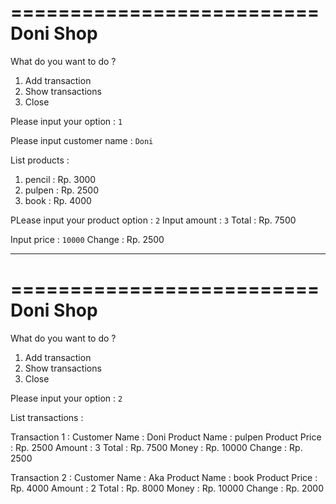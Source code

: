 ==========================
Doni Shop
==========================

What do you want to do ?
1. Add transaction
2. Show transactions
3. Close

Please input your option : `1`

Please input customer name : `Doni`

List products : 
1. pencil : Rp. 3000
2. pulpen : Rp. 2500
3. book : Rp. 4000

PLease input your product option : `2`
Input amount : `3`
Total : Rp. 7500

Input price : `10000`
Change : Rp. 2500


----------------------------------------------------

==========================
Doni Shop
==========================

What do you want to do ?
1. Add transaction
2. Show transactions
3. Close

Please input your option : `2`

List transactions : 


Transaction 1 :
Customer Name : Doni
Product Name : pulpen
Product Price : Rp. 2500
Amount : 3
Total : Rp. 7500
Money : Rp. 10000
Change : Rp. 2500

Transaction 2 :
Customer Name : Aka
Product Name : book
Product Price : Rp. 4000
Amount : 2
Total : Rp. 8000
Money : Rp. 10000
Change : Rp. 2000

